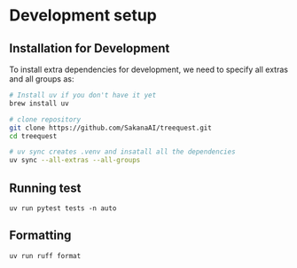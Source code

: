 # Development setup
## Installation for Development
To install extra dependencies for development, we need to specify all extras and all groups as:

```bash
# Install uv if you don't have it yet
brew install uv

# clone repository
git clone https://github.com/SakanaAI/treequest.git
cd treequest

# uv sync creates .venv and insatall all the dependencies
uv sync --all-extras --all-groups
```

## Running test
```
uv run pytest tests -n auto
```

## Formatting
```
uv run ruff format
```